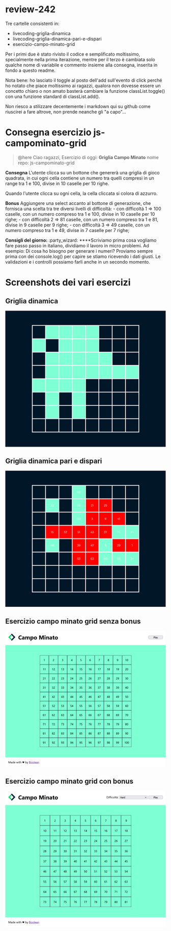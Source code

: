 # review-242

Tre cartelle consistenti in:
- livecoding-griglia-dinamica
- livecoding-griglia-dinamica-pari-e-dispari
- esercizio-campo-minato-grid

Per i primi due è stato rivisto il codice e semplificato moltissimo, specialmente nella prima iterazione, mentre per il terzo è cambiata solo qualche nome di variabile e commento insieme alla consegna, inserita in fondo a questo readme.

Nota bene: ho lasciato il toggle al posto dell'add sull'evento di click perché ho notato che piace moltissimo ai ragazzi, qualora non dovesse essere un concetto chiaro o non amato basterà cambiare la funzione classList.toggle() con una funzione standard di classList.add().



Non riesco a stilizzare decentemente i markdown qui su github come riuscirei a fare altrove, non prende neanche gli "a capo"...
# Consegna esercizio js-campominato-grid

> @here
Ciao ragazzi,
Esercizio di oggi: **Griglia Campo Minato**
nome repo: js-campominato-grid

**Consegna**
L'utente clicca su un bottone che genererà una griglia di gioco quadrata, in cui ogni cella contiene un numero tra quelli compresi in un range tra 1 e 100, divise in 10 caselle per 10 righe.

Quando l'utente clicca su ogni cella, la cella cliccata si colora di azzurro.

**Bonus**
Aggiungere una select accanto al bottone di generazione, che fornisca una scelta tra tre diversi livelli di difficoltà:
    - con difficoltà 1 => 100 caselle, con un numero compreso tra 1 e 100, divise in 10 caselle per 10 righe;
    - con difficoltà 2 => 81 caselle, con un numero compreso tra 1 e 81, divise in 9 caselle per 9 righe;
    - con difficoltà 3 => 49 caselle, con un numero compreso tra 1 e 49, divise in 7 caselle per 7 righe;


**Consigli del giorno:** :party_wizard:
****Scriviamo prima cosa vogliamo fare passo passo in italiano, dividiamo il lavoro in micro problemi.
Ad esempio:
Di cosa ho bisogno per generare i numeri?
Proviamo sempre prima con dei console.log() per capire se stiamo ricevendo i dati giusti.
Le validazioni e i controlli possiamo farli anche in un secondo momento.
>


# Screenshots dei vari esercizi

## Griglia dinamica
![Griglia dinamica](./previews/griglia-dinamica.png)

## Griglia dinamica pari e dispari
![Griglia dinamica pari e dispari](./previews/griglia-dinamica-pari-dispari.png)

## Esercizio campo minato grid senza bonus
![Griglia dinamica](./previews/campo-minato-grid-no-bonus.png)

## Esercizio campo minato grid con bonus
![Griglia dinamica](./previews/campo-minato-grid-with-bonus.png)